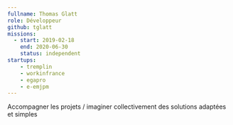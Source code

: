 ```yaml
---
fullname: Thomas Glatt
role: Développeur
github: tglatt
missions:
  - start: 2019-02-18
    end: 2020-06-30
    status: independent
startups:
    - tremplin
    - workinfrance
    - egapro
    - e-emjpm
---
```


Accompagner les projets / imaginer collectivement des solutions adaptées et simples
